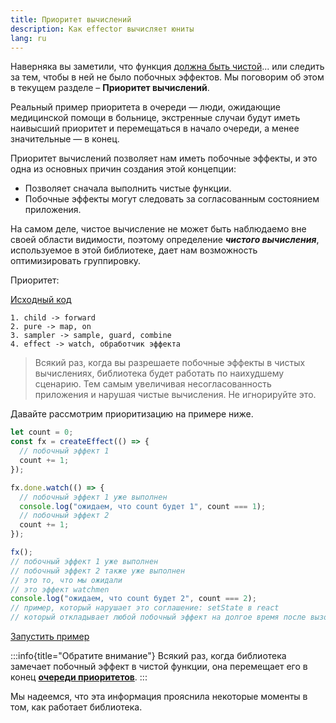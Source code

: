 ```yaml
---
title: Приоритет вычислений
description: Как effector вычисляет юниты
lang: ru
---
```


Наверняка вы заметили, что функция [должна быть чистой](/ru/explanation/glossary#purity)... или следить за тем, чтобы в ней не было побочных эффектов. Мы поговорим об этом в текущем разделе – **Приоритет вычислений**.

Реальный пример приоритета в очереди — люди, ожидающие медицинской помощи в больнице, экстренные случаи будут иметь наивысший приоритет и перемещаться в начало очереди, а менее значительные — в конец.

Приоритет вычислений позволяет нам иметь побочные эффекты, и это одна из основных причин создания этой концепции:

- Позволяет сначала выполнить чистые функции.
- Побочные эффекты могут следовать за согласованным состоянием приложения.

На самом деле, чистое вычисление не может быть наблюдаемо вне своей области видимости, поэтому определение **_чистого вычисления_**, используемое в этой библиотеке, дает нам возможность оптимизировать группировку.

Приоритет:

[Исходный код](https://github.com/effector/effector/blob/master/src/effector/kernel.ts#L169)

```
1. child -> forward
2. pure -> map, on
3. sampler -> sample, guard, combine
4. effect -> watch, обработчик эффекта
```

> Всякий раз, когда вы разрешаете побочные эффекты в чистых вычислениях, библиотека будет работать по наихудшему сценарию. Тем самым увеличивая несогласованность приложения и нарушая чистые вычисления. Не игнорируйте это.

Давайте рассмотрим приоритизацию на примере ниже.

```js
let count = 0;
const fx = createEffect(() => {
  // побочный эффект 1
  count += 1;
});

fx.done.watch(() => {
  // побочный эффект 1 уже выполнен
  console.log("ожидаем, что count будет 1", count === 1);
  // побочный эффект 2
  count += 1;
});

fx();
// побочный эффект 1 уже выполнен
// побочный эффект 2 также уже выполнен
// это то, что мы ожидали
// это эффект watchmen
console.log("ожидаем, что count будет 2", count === 2);
// пример, который нарушает это соглашение: setState в react
// который откладывает любой побочный эффект на долгое время после вызова setState
```

[Запустить пример](https://share.effector.dev/IRAmt9Uq)

:::info{title="Обратите внимание"}
Всякий раз, когда библиотека замечает побочный эффект в чистой функции, она перемещает его в конец [**очереди приоритетов**](https://en.wikipedia.org/wiki/Priority_queue).
:::

Мы надеемся, что эта информация прояснила некоторые моменты в том, как работает библиотека.

